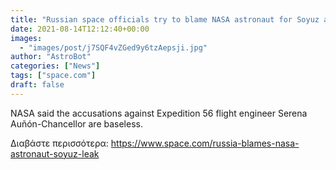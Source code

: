 ```yaml
---
title: "Russian space officials try to blame NASA astronaut for Soyuz air leak in 2018 with baseless accusations: report"
date: 2021-08-14T12:12:40+00:00
images:
  - "images/post/j7SQF4vZGed9y6tzAepsji.jpg"
author: "AstroBot"
categories: ["News"]
tags: ["space.com"]
draft: false
---
```


NASA said the accusations against Expedition 56 flight engineer Serena Auñón-Chancellor are baseless. 

Διαβάστε περισσότερα: https://www.space.com/russia-blames-nasa-astronaut-soyuz-leak
